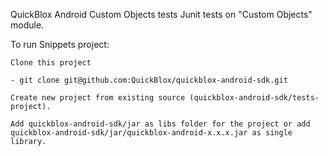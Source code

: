 
QuickBlox Android Custom Objects tests
Junit tests on "Custom Objects" module.

To run Snippets project:

    Clone this project

    - git clone git@github.com:QuickBlox/quickblox-android-sdk.git

    Create new project from existing source (quickblox-android-sdk/tests-project).

    Add quickblox-android-sdk/jar as libs folder for the project or add quickblox-android-sdk/jar/quickblox-android-x.x.x.jar as single library.
